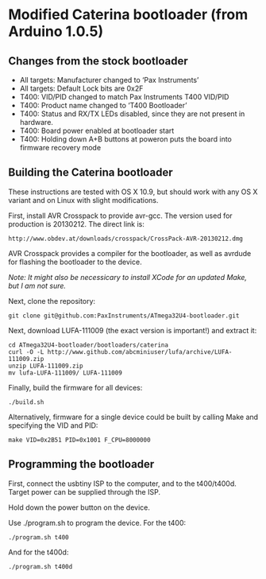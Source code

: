 # Modified Caterina bootloader (from Arduino 1.0.5)

## Changes from the stock bootloader
*  All targets: Manufacturer changed to ‘Pax Instruments’
*  All targets: Default Lock bits are 0x2F
*  T400: VID/PID changed to match Pax Instruments T400 VID/PID
*  T400: Product name changed to ‘T400 Bootloader’
*  T400: Status and RX/TX LEDs disabled, since they are not present in hardware.
*  T400: Board power enabled at bootloader start
*  T400: Holding down A+B buttons at poweron puts the board into firmware recovery mode


## Building the Caterina bootloader

These instructions are tested with OS X 10.9, but should work with any OS X variant and on Linux with slight modifications.

First, install AVR Crosspack to provide avr-gcc. The version used for production is 20130212. The direct link is:

	http://www.obdev.at/downloads/crosspack/CrossPack-AVR-20130212.dmg
	
AVR Crosspack provides a compiler for the bootloader, as well as avrdude for flashing the bootloader to the device.

*Note: It might also be necessicary to install XCode for an updated Make, but I am not sure.*

Next, clone the repository:

	git clone git@github.com:PaxInstruments/ATmega32U4-bootloader.git

Next, download LUFA-111009 (the exact version is important!) and extract it:

	cd ATmega32U4-bootloader/bootloaders/caterina
	curl -O -L http://www.github.com/abcminiuser/lufa/archive/LUFA-111009.zip
	unzip LUFA-111009.zip
	mv lufa-LUFA-111009/ LUFA-111009
	
Finally, build the firmware for all devices:

	./build.sh
	
Alternatively, firmware for a single device could be built by calling Make and specifying the VID and PID:

	make VID=0x2B51 PID=0x1001 F_CPU=8000000
	
## Programming the bootloader

First, connect the usbtiny ISP to the computer, and to the t400/t400d. Target power can be supplied through the ISP.

Hold down the power button on the device.

Use ./program.sh to program the device. For the t400:

	./program.sh t400
	
And for the t400d:

	./program.sh t400d
